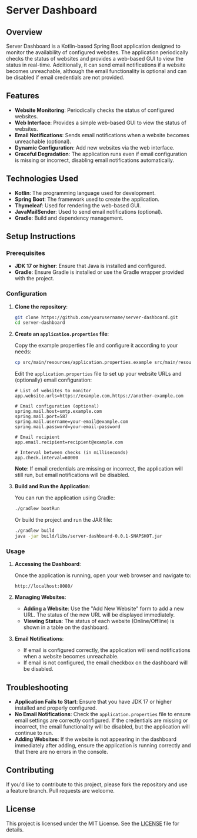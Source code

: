 # Server Dashboard

## Overview

Server Dashboard is a Kotlin-based Spring Boot application designed to monitor the availability of configured websites. The application periodically checks the status of websites and provides a web-based GUI to view the status in real-time. Additionally, it can send email notifications if a website becomes unreachable, although the email functionality is optional and can be disabled if email credentials are not provided.

## Features

- **Website Monitoring**: Periodically checks the status of configured websites.
- **Web Interface**: Provides a simple web-based GUI to view the status of websites.
- **Email Notifications**: Sends email notifications when a website becomes unreachable (optional).
- **Dynamic Configuration**: Add new websites via the web interface.
- **Graceful Degradation**: The application runs even if email configuration is missing or incorrect, disabling email notifications automatically.

## Technologies Used

- **Kotlin**: The programming language used for development.
- **Spring Boot**: The framework used to create the application.
- **Thymeleaf**: Used for rendering the web-based GUI.
- **JavaMailSender**: Used to send email notifications (optional).
- **Gradle**: Build and dependency management.

## Setup Instructions

### Prerequisites

- **JDK 17 or higher**: Ensure that Java is installed and configured.
- **Gradle**: Ensure Gradle is installed or use the Gradle wrapper provided with the project.

### Configuration

1. **Clone the repository**:

    ```bash
    git clone https://github.com/yourusername/server-dashboard.git
    cd server-dashboard
    ```

2. **Create an `application.properties` file**:

   Copy the example properties file and configure it according to your needs:

    ```bash
    cp src/main/resources/application.properties.example src/main/resources/application.properties
    ```

   Edit the `application.properties` file to set up your website URLs and (optionally) email configuration:

    ```properties
    # List of websites to monitor
    app.website.urls=https://example.com,https://another-example.com

    # Email configuration (optional)
    spring.mail.host=smtp.example.com
    spring.mail.port=587
    spring.mail.username=your-email@example.com
    spring.mail.password=your-email-password

    # Email recipient
    app.email.recipient=recipient@example.com

    # Interval between checks (in milliseconds)
    app.check.interval=60000
    ```

   **Note**: If email credentials are missing or incorrect, the application will still run, but email notifications will be disabled.

3. **Build and Run the Application**:

   You can run the application using Gradle:

    ```bash
    ./gradlew bootRun
    ```

   Or build the project and run the JAR file:

    ```bash
    ./gradlew build
    java -jar build/libs/server-dashboard-0.0.1-SNAPSHOT.jar
    ```

### Usage

1. **Accessing the Dashboard**:

   Once the application is running, open your web browser and navigate to:

    ```
    http://localhost:8080/
    ```

2. **Managing Websites**:

    - **Adding a Website**: Use the "Add New Website" form to add a new URL. The status of the new URL will be displayed immediately.
    - **Viewing Status**: The status of each website (Online/Offline) is shown in a table on the dashboard.

3. **Email Notifications**:

    - If email is configured correctly, the application will send notifications when a website becomes unreachable.
    - If email is not configured, the email checkbox on the dashboard will be disabled.

## Troubleshooting

- **Application Fails to Start**: Ensure that you have JDK 17 or higher installed and properly configured.
- **No Email Notifications**: Check the `application.properties` file to ensure email settings are correctly configured. If the credentials are missing or incorrect, the email functionality will be disabled, but the application will continue to run.
- **Adding Websites**: If the website is not appearing in the dashboard immediately after adding, ensure the application is running correctly and that there are no errors in the console.

## Contributing

If you'd like to contribute to this project, please fork the repository and use a feature branch. Pull requests are welcome.

## License

This project is licensed under the MIT License. See the [LICENSE](LICENSE) file for details.

